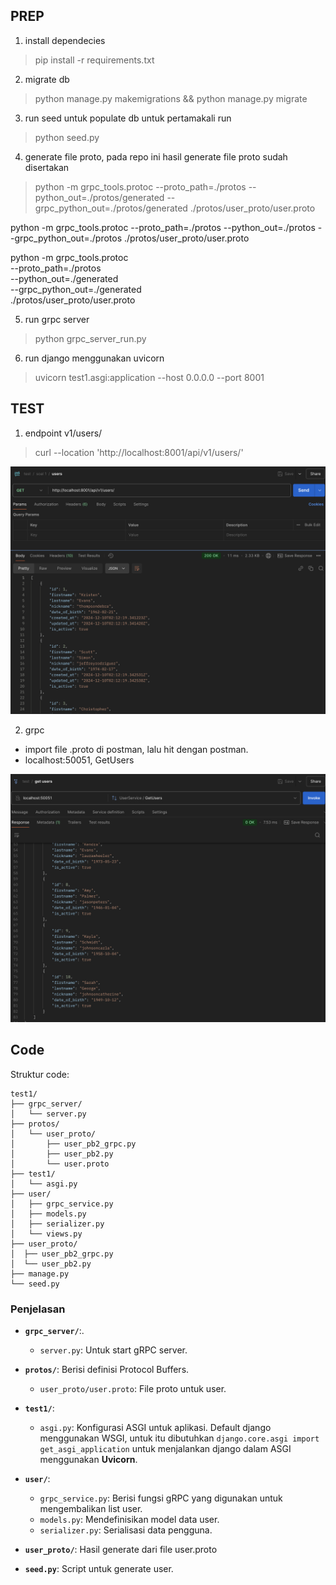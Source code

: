 ## PREP
1. install dependecies
> pip install -r requirements.txt
2. migrate db
> python manage.py makemigrations && python manage.py migrate 
3. run seed untuk populate db untuk pertamakali run
> python seed.py  
4. generate file proto, pada repo ini hasil generate file proto sudah disertakan
> python -m grpc_tools.protoc --proto_path=./protos --python_out=./protos/generated  --grpc_python_out=./protos/generated ./protos/user_proto/user.proto

python -m grpc_tools.protoc --proto_path=./protos --python_out=./protos --grpc_python_out=./protos ./protos/user_proto/user.proto


python -m grpc_tools.protoc \
  --proto_path=./protos \
  --python_out=./generated \
  --grpc_python_out=./generated \
  ./protos/user_proto/user.proto

5. run grpc server
> python grpc_server_run.py
6. run django menggunakan uvicorn
> uvicorn test1.asgi:application --host 0.0.0.0 --port 8001


## TEST
1. endpoint v1/users/
> curl --location 'http://localhost:8001/api/v1/users/'


![Screenshot](https://github.com/bayu2403/interview-be-vpn/blob/main/soal_1/test1/image/users.png)

2. grpc
- import file .proto di postman, lalu hit dengan postman.
- localhost:50051, GetUsers

![Screenshot](https://github.com/bayu2403/interview-be-vpn/blob/main/soal_1/test1/image/grpc_user.png)


## Code
Struktur code:
```
test1/
├── grpc_server/
│   └── server.py
├── protos/
│   └── user_proto/
│       ├── user_pb2_grpc.py
│       ├── user_pb2.py
│       └── user.proto
├── test1/
│   └── asgi.py
├── user/
│   ├── grpc_service.py
│   ├── models.py
│   ├── serializer.py
│   └── views.py
├── user_proto/
│  ├── user_pb2_grpc.py
│  └── user_pb2.py
├── manage.py
└── seed.py
```

### Penjelasan

- **`grpc_server/`**:.
  - `server.py`: Untuk start gRPC server.

- **`protos/`**: Berisi definisi Protocol Buffers.
  - `user_proto/user.proto`: File proto untuk user.

- **`test1/`**:
  - `asgi.py`: Konfigurasi ASGI untuk aplikasi. Default django menggunakan WSGI, untuk itu dibutuhkan `django.core.asgi import get_asgi_application` untuk menjalankan django dalam ASGI menggunakan **Uvicorn**.

- **`user/`**:
  - `grpc_service.py`: Berisi fungsi gRPC yang digunakan untuk mengembalikan list user.
  - `models.py`: Mendefinisikan model data user.
  - `serializer.py`: Serialisasi data pengguna.

- **`user_proto/`**: Hasil generate dari file user.proto

- **`seed.py`**: Script untuk generate user.
